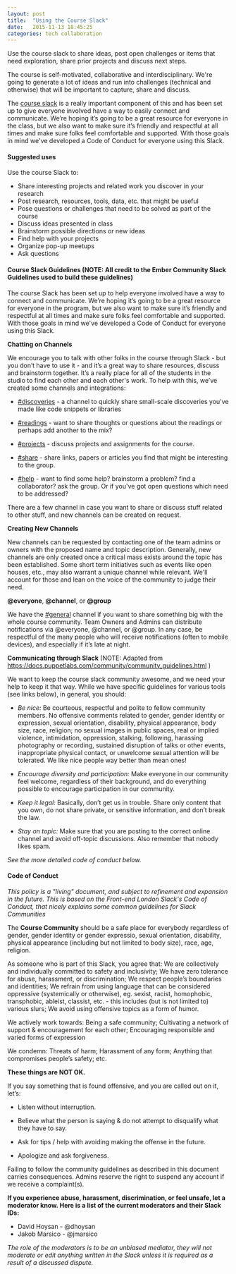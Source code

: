 ```yaml
---
layout: post
title:  "Using the Course Slack"
date:   2015-11-13 18:45:25
categories: tech collaboration
---
```


<p class="message">
  Use the course slack to share ideas, post open challenges or items that need exploration, share prior projects and discuss next steps.
</p>

The course is self-motivated, collaborative and interdisciplinary. We're going to generate a lot of ideas and run into challenges (technical and otherwise) that will be important to capture, share and discuss.

The [course slack]({{site.slack}}) is a really important component of this and has been set up to give everyone involved have a way to easily connect and communicate. We’re hoping it’s going to be a great resource for everyone in the class, but we also want to make sure it’s friendly and respectful at all times and make sure folks feel comfortable and supported. With those goals in mind we've developed a Code of Conduct for everyone using this Slack.

#### Suggested uses

Use the course Slack to:

- Share interesting projects and related work you discover in your research
- Post research, resources, tools, data, etc. that might be useful
- Pose questions or challenges that need to be solved as part of the course
- Discuss ideas presented in class
- Brainstorm possible directions or new ideas
- Find help with your projects
- Organize pop-up meetups
- Ask questions

#### Course Slack Guidelines (NOTE:  All credit to the Ember Community Slack Guidelines used to build these guidelines)

The course Slack has been set up to help everyone involved have a way to connect and communicate. We’re hoping it’s going to be a great resource for everyone in the program, but we also want to make sure it’s friendly and respectful at all times and make sure folks feel comfortable and supported. With those goals in mind we've developed a Code of Conduct for everyone using this Slack.

**Chatting on Channels**

We encourage you to talk with other folks in the course through Slack - but you don’t have to use it - and it’s a great way to share resources, discuss and brainstorm together. It’s a really place for all of the students in the studio to find each other and each other's work. To help with this, we’ve created some channels and integrations:

* [#discoveries]({{site.slack}}/messages/discoveries/) - a channel to quickly share small-scale discoveries you've made like code snippets or libraries

* [#readings]({{site.slack}}/messages/readings/) - want to share thoughts or questions about the readings or perhaps add another to the mix?

* [#projects]({{site.slack}}/messages/projects/) - discuss projects and assignments for the course.

* [#share]({{site.slack}}/messages/share/) - share links, papers or articles you find that might be interesting to the group.

* [#help]({{site.slack}}/messages/help/) - want to find some help? brainstorm a problem? find a collaborator? ask the group. Or if you've got open questions which need to be addressed?

There are a few channel in case you want to share or discuss stuff related to other stuff, and new channels can be created on request.

**Creating New Channels**

New channels can be requested by contacting one of the team admins or owners with the proposed name and topic description. Generally, new channels are only created once a critical mass exists around the topic has been established. Some short term initiatives such as events like open houses, etc., may also warrant a unique channel while relevant. We'll account for those and lean on the voice of the community to judge their need.

**@everyone**, **@channel**, or **@group**

We have the [#general]({{site.slack}}/messages/general/) channel if you want to share something big with the whole course community. Team Owners and Admins can distribute notifications via @everyone, @channel, or @group. In any case, be respectful of the many people who will receive notifications (often to mobile devices), and especially if it’s late at night.

**Communicating through Slack** (NOTE:  Adapted from https://docs.puppetlabs.com/community/community_guidelines.html )

We want to keep the course slack community awesome, and we need your help to keep it that way. While we have specific guidelines for various tools (see links below), in general, you should:

* *Be nice:* Be courteous, respectful and polite to fellow community members. No offensive comments related to gender, gender identity or expression, sexual orientation, disability, physical appearance, body size, race, religion; no sexual images in public spaces, real or implied violence, intimidation, oppression, stalking, following, harassing photography or recording, sustained disruption of talks or other events, inappropriate physical contact, or unwelcome sexual attention will be tolerated. We like nice people way better than mean ones!

* *Encourage diversity and participation:* Make everyone in our community feel welcome, regardless of their background, and do everything possible to encourage participation in our community.

* *Keep it legal:* Basically, don’t get us in trouble. Share only content that you own, do not share private, or sensitive information, and don’t break the law.

* *Stay on topic:* Make sure that you are posting to the correct online channel and avoid off-topic discussions. Also remember that nobody likes spam.

*See the more detailed code of conduct below.*

#### Code of Conduct

*This policy is a "living" document, and subject to refinement and expansion in the future. This is based on the Front-end London Slack's Code of Conduct, that nicely explains some common guidelines for Slack Communities*

The **Course Community** should be a safe place for everybody regardless of gender, gender identity or gender expressio, sexual orientation, disability, physical appearance (including but not limited to body size), race, age, religion.

As someone who is part of this Slack, you agree that: We are collectively and individually committed to safety and inclusivity; We have zero tolerance for abuse, harassment, or discrimination; We respect people’s boundaries and identities; We refrain from using language that can be considered oppressive (systemically or otherwise), eg. sexist, racist, homophobic, transphobic, ableist, classist, etc. - this includes (but is not limited to) various slurs; We avoid using offensive topics as a form of humor.

We actively work towards: Being a safe community; Cultivating a network of support & encouragement for each other; Encouraging responsible and varied forms of expression

We condemn: Threats of harm; Harassment of any form; Anything that compromises people’s safety; etc.

**These things are NOT OK.**

If you say something that is found offensive, and you are called out on it, let’s:

* Listen without interruption.

* Believe what the person is saying & do not attempt to disqualify what they have to say.

* Ask for tips / help with avoiding making the offense in the future.

* Apologize and ask forgiveness.

Failing to follow the community guidelines as described in this document carries consequences. Admins reserve the right to suspend any account if we receive a complaint(s).

**If you experience abuse, harassment, discrimination, or feel unsafe, let a moderator know. Here is a list of the current moderators and their Slack IDs:**

* David Hoysan - @dhoysan
* Jakob Marsico - @jmarsico

*The role of the moderators is to be an unbiased mediator, they will not moderate or edit anything written in the Slack unless it is required as a result of a discussed dispute.*
